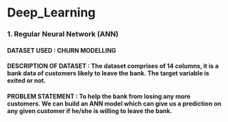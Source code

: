# Deep_Learning

### 1. Regular Neural Network (ANN)
#### DATASET USED : CHURN MODELLING 
#### DESCRIPTION OF DATASET : The dataset comprises of 14 columns, it is a bank data of customers likely to leave the bank. The target variable is exited or not.
#### PROBLEM STATEMENT : To help the bank from losing any more customers. We can build an ANN model which can give us a prediction on any given customer if he/she is willing to leave the bank. 
